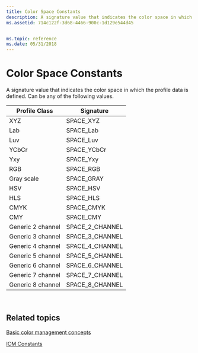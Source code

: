 ```yaml
---
title: Color Space Constants
description: A signature value that indicates the color space in which the profile data is defined.
ms.assetid: 714c122f-3d68-4466-900c-1d129e544d45


ms.topic: reference
ms.date: 05/31/2018
---
```


# Color Space Constants

A signature value that indicates the color space in which the profile data is defined. Can be any of the following values.



| Profile Class     | Signature         |
|-------------------|-------------------|
| XYZ               | SPACE\_XYZ        |
| Lab               | SPACE\_Lab        |
| Luv               | SPACE\_Luv        |
| YCbCr             | SPACE\_YCbCr      |
| Yxy               | SPACE\_Yxy        |
| RGB               | SPACE\_RGB        |
| Gray scale        | SPACE\_GRAY       |
| HSV               | SPACE\_HSV        |
| HLS               | SPACE\_HLS        |
| CMYK              | SPACE\_CMYK       |
| CMY               | SPACE\_CMY        |
| Generic 2 channel | SPACE\_2\_CHANNEL |
| Generic 3 channel | SPACE\_3\_CHANNEL |
| Generic 4 channel | SPACE\_4\_CHANNEL |
| Generic 5 channel | SPACE\_5\_CHANNEL |
| Generic 6 channel | SPACE\_6\_CHANNEL |
| Generic 7 channel | SPACE\_7\_CHANNEL |
| Generic 8 channel | SPACE\_8\_CHANNEL |



 

## Related topics

<dl> <dt>

[Basic color management concepts](basic-color-management-concepts.md)
</dt> <dt>

[ICM Constants](wcs-constants.md)
</dt> </dl>

 

 




